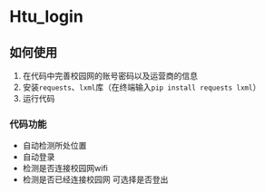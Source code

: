 # Htu_login


## 如何使用
 1. 在代码中完善校园网的账号密码以及运营商的信息
 2. 安装`requests`、`lxml`库（在终端输入`pip install requests lxml`）
 3. 运行代码

### 代码功能
- 自动检测所处位置
- 自动登录
- 检测是否连接校园网wifi
- 检测是否已经连接校园网 可选择是否登出
